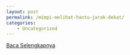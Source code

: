 ```yaml
---
layout: post
permalink: /mimpi-melihat-hantu-jarak-dekat/
categories:
    - Uncategorized
---
```


[Baca Selengkapnya](/03)